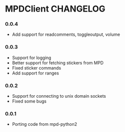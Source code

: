 # MPDClient CHANGELOG

### 0.0.4

* Add support for readcomments, toggleoutput, volume

### 0.0.3

* Support for logging
* Better support for fetching stickers from MPD
* Fixed sticker commands
* Add support for ranges

### 0.0.2

* Support for connecting to unix domain sockets
* Fixed some bugs

### 0.0.1

* Porting code from mpd-python2
